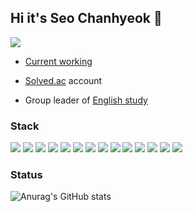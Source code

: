 ## Hi it's **Seo Chanhyeok** 🙌
![](https://komarev.com/ghpvc/?username=mushroom1324&color=blue&label=PROFILE+VIEWS)

  - [Current working](https://secret-poinsettia-750.notion.site/PROJECT-Popcorn-Overflow-63ca7aedab124ba5810db987559959c8)

  - [Solved.ac](https://solved.ac/en/profile/popcorn1324) account

  - Group leader of [English study](https://www.notion.so/38d6040d3fbf4dbc8efda84ee064e6c8?v=0ae62a920eb4480fb43e47fa4ac32129)

### Stack

<img src="https://img.shields.io/badge/React-61DAFB?style=flat-square&logo=React&logoColor=white"/> <img src="https://img.shields.io/badge/JavaScript-F7DF1E?style=flat-square&logo=JavaScript&logoColor=white"/> <img src="https://img.shields.io/badge/HTML5-E34F26?style=flat-square&logo=HTML5&logoColor=white"/> <img src="https://img.shields.io/badge/CSS3-1572B6?style=flat-square&logo=CSS3&logoColor=white"/> <img src="https://img.shields.io/badge/jQuery-0769AD?style=flat-square&logo=jQuery&logoColor=white"/> <img src="https://img.shields.io/badge/Spring-6DB33F?style=flat-square&logo=Spring&logoColor=white"/> <img src="https://img.shields.io/badge/Spring Boot-6DB33F?style=flat-square&logo=Spring Boot&logoColor=white"/> <img src="https://img.shields.io/badge/Spring Security-6DB33F?style=flat-square&logo=Spring Security&logoColor=white"/> <img src="https://img.shields.io/badge/Node.js-339933?style=flat-square&logo=Node.js&logoColor=white"/> <img src="https://img.shields.io/badge/Notion-000000?style=flat-square&logo=Notion&logoColor=white"/> <img src="https://img.shields.io/badge/MySQL-4479A1?style=flat-square&logo=MySQL&logoColor=white"/> <img src="https://img.shields.io/badge/Python-3776AB?style=flat-square&logo=Python&logoColor=white"/> <img src="https://img.shields.io/badge/C-A8B9CC?style=flat-square&logo=C&logoColor=white"/> <img src="https://img.shields.io/badge/C++-00599C?style=flat-square&logo=C++&logoColor=white"/>

### Status

![Anurag's GitHub stats](https://github-readme-stats.vercel.app/api?username=mushroom1324&show_icons=true&theme=slateorange)

<script src="https://gist.github.com/mushroom1324/eeb8a905c1a50093ec529908e1ec1dd5.js"></script>
